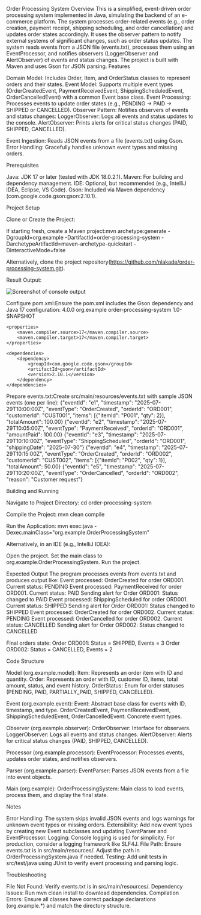 Order Processing System
Overview
This is a simplified, event-driven order processing system implemented in Java, simulating the backend of an e-commerce platform. The system processes order-related events (e.g., order creation, payment receipt, shipping scheduling, and order cancellation) and updates order states accordingly. It uses the observer pattern to notify external systems of significant changes, such as order status updates.
The system reads events from a JSON file (events.txt), processes them using an EventProcessor, and notifies observers (LoggerObserver and AlertObserver) of events and status changes. The project is built with Maven and uses Gson for JSON parsing.
Features

Domain Model: Includes Order, Item, and OrderStatus classes to represent orders and their states.
Event Model: Supports multiple event types (OrderCreatedEvent, PaymentReceivedEvent, ShippingScheduledEvent, OrderCancelledEvent) with a common Event base class.
Event Processing: Processes events to update order states (e.g., PENDING → PAID → SHIPPED or CANCELLED).
Observer Pattern: Notifies observers of events and status changes:
LoggerObserver: Logs all events and status updates to the console.
AlertObserver: Prints alerts for critical status changes (PAID, SHIPPED, CANCELLED).


Event Ingestion: Reads JSON events from a file (events.txt) using Gson.
Error Handling: Gracefully handles unknown event types and missing orders.

Prerequisites

Java: JDK 17 or later (tested with JDK 18.0.2.1).
Maven: For building and dependency management.
IDE: Optional, but recommended (e.g., IntelliJ IDEA, Eclipse, VS Code).
Gson: Included via Maven dependency (com.google.code.gson:gson:2.10.1).

Project Setup

Clone or Create the Project:

If starting fresh, create a Maven project:mvn archetype:generate -DgroupId=org.example -DartifactId=order-processing-system -DarchetypeArtifactId=maven-archetype-quickstart -DinteractiveMode=false


Alternatively, clone the project repository(https://github.com/nlakade/order-processing-system.git).

Result Output:

![Screenshot of console output](https://github.com/username/order-processing-system/raw/main/images/screenshot.png)





Configure pom.xml:Ensure the pom.xml includes the Gson dependency and Java 17 configuration:
<project xmlns="http://maven.apache.org/POM/4.0.0"
         xmlns:xsi="http://www.w3.org/2001/XMLSchema-instance"
         xsi:schemaLocation="http://maven.apache.org/POM/4.0.0 http://maven.apache.org/xsd/maven-4.0.0.xsd">
    <modelVersion>4.0.0</modelVersion>
    <groupId>org.example</groupId>
    <artifactId>order-processing-system</artifactId>
    <version>1.0-SNAPSHOT</version>

    <properties>
        <maven.compiler.source>17</maven.compiler.source>
        <maven.compiler.target>17</maven.compiler.target>
    </properties>

    <dependencies>
        <dependency>
            <groupId>com.google.code.gson</groupId>
            <artifactId>gson</artifactId>
            <version>2.10.1</version>
        </dependency>
    </dependencies>
</project>


Prepare events.txt:Create src/main/resources/events.txt with sample JSON events (one per line):
{"eventId": "e1", "timestamp": "2025-07-29T10:00:00Z", "eventType": "OrderCreated", "orderId": "ORD001", "customerId": "CUST001", "items": [{"itemId": "P001", "qty": 2}], "totalAmount": 100.00}
{"eventId": "e2", "timestamp": "2025-07-29T10:05:00Z", "eventType": "PaymentReceived", "orderId": "ORD001", "amountPaid": 100.00}
{"eventId": "e3", "timestamp": "2025-07-29T10:10:00Z", "eventType": "ShippingScheduled", "orderId": "ORD001", "shippingDate": "2025-07-30"}
{"eventId": "e4", "timestamp": "2025-07-29T10:15:00Z", "eventType": "OrderCreated", "orderId": "ORD002", "customerId": "CUST002", "items": [{"itemId": "P002", "qty": 1}], "totalAmount": 50.00}
{"eventId": "e5", "timestamp": "2025-07-29T10:20:00Z", "eventType": "OrderCancelled", "orderId": "ORD002", "reason": "Customer request"}



Building and Running

Navigate to Project Directory:
cd order-processing-system


Compile the Project:
mvn clean compile


Run the Application:
mvn exec:java -Dexec.mainClass="org.example.OrderProcessingSystem"

Alternatively, in an IDE (e.g., IntelliJ IDEA):

Open the project.
Set the main class to org.example.OrderProcessingSystem.
Run the project.



Expected Output
The program processes events from events.txt and produces output like:
Event processed: OrderCreated for order ORD001. Current status: PENDING
Event processed: PaymentReceived for order ORD001. Current status: PAID
Sending alert for Order ORD001: Status changed to PAID
Event processed: ShippingScheduled for order ORD001. Current status: SHIPPED
Sending alert for Order ORD001: Status changed to SHIPPED
Event processed: OrderCreated for order ORD002. Current status: PENDING
Event processed: OrderCancelled for order ORD002. Current status: CANCELLED
Sending alert for Order ORD002: Status changed to CANCELLED

Final orders state:
Order ORD001: Status = SHIPPED, Events = 3
Order ORD002: Status = CANCELLED, Events = 2

Code Structure

Model (org.example.model):
Item: Represents an order item with ID and quantity.
Order: Represents an order with ID, customer ID, items, total amount, status, and event history.
OrderStatus: Enum for order statuses (PENDING, PAID, PARTIALLY_PAID, SHIPPED, CANCELLED).


Event (org.example.event):
Event: Abstract base class for events with ID, timestamp, and type.
OrderCreatedEvent, PaymentReceivedEvent, ShippingScheduledEvent, OrderCancelledEvent: Concrete event types.


Observer (org.example.observer):
OrderObserver: Interface for observers.
LoggerObserver: Logs all events and status changes.
AlertObserver: Alerts for critical status changes (PAID, SHIPPED, CANCELLED).


Processor (org.example.processor):
EventProcessor: Processes events, updates order states, and notifies observers.


Parser (org.example.parser):
EventParser: Parses JSON events from a file into event objects.


Main (org.example):
OrderProcessingSystem: Main class to load events, process them, and display the final state.



Notes

Error Handling: The system skips invalid JSON events and logs warnings for unknown event types or missing orders.
Extensibility: Add new event types by creating new Event subclasses and updating EventParser and EventProcessor.
Logging: Console logging is used for simplicity. For production, consider a logging framework like SLF4J.
File Path: Ensure events.txt is in src/main/resources/. Adjust the path in OrderProcessingSystem.java if needed.
Testing: Add unit tests in src/test/java using JUnit to verify event processing and parsing logic.

Troubleshooting

File Not Found: Verify events.txt is in src/main/resources/.
Dependency Issues: Run mvn clean install to download dependencies.
Compilation Errors: Ensure all classes have correct package declarations (org.example.*) and match the directory structure.


